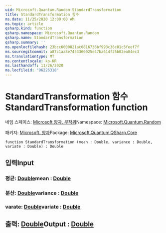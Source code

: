 ```yaml
---
uid: Microsoft.Quantum.Random.StandardTransformation
title: StandardTransformation 함수
ms.date: 11/25/2020 12:00:00 AM
ms.topic: article
qsharp.kind: function
qsharp.namespace: Microsoft.Quantum.Random
qsharp.name: StandardTransformation
qsharp.summary: ''
ms.openlocfilehash: 23bcc6000821ac6816736bf993c36c81c5feef7f
ms.sourcegitcommit: a87c1aa8e7453360025e47ba614f25b02ea84ec3
ms.translationtype: MT
ms.contentlocale: ko-KR
ms.lasthandoff: 11/26/2020
ms.locfileid: "96226318"
---
```

# <a name="standardtransformation-function"></a><span data-ttu-id="75b36-102">StandardTransformation 함수</span><span class="sxs-lookup"><span data-stu-id="75b36-102">StandardTransformation function</span></span>

<span data-ttu-id="75b36-103">네임 스페이스: [Microsoft 양자. 무작위](xref:Microsoft.Quantum.Random)</span><span class="sxs-lookup"><span data-stu-id="75b36-103">Namespace: [Microsoft.Quantum.Random](xref:Microsoft.Quantum.Random)</span></span>

<span data-ttu-id="75b36-104">패키지: [Microsoft. 양자](https://nuget.org/packages/Microsoft.Quantum.QSharp.Core)</span><span class="sxs-lookup"><span data-stu-id="75b36-104">Package: [Microsoft.Quantum.QSharp.Core](https://nuget.org/packages/Microsoft.Quantum.QSharp.Core)</span></span>




```qsharp
function StandardTransformation (mean : Double, variance : Double, variate : Double) : Double
```


## <a name="input"></a><span data-ttu-id="75b36-105">입력</span><span class="sxs-lookup"><span data-stu-id="75b36-105">Input</span></span>

### <a name="mean--double"></a><span data-ttu-id="75b36-106">평균: [Double](xref:microsoft.quantum.lang-ref.double)</span><span class="sxs-lookup"><span data-stu-id="75b36-106">mean : [Double](xref:microsoft.quantum.lang-ref.double)</span></span>




### <a name="variance--double"></a><span data-ttu-id="75b36-107">분산: [Double](xref:microsoft.quantum.lang-ref.double)</span><span class="sxs-lookup"><span data-stu-id="75b36-107">variance : [Double](xref:microsoft.quantum.lang-ref.double)</span></span>




### <a name="variate--double"></a><span data-ttu-id="75b36-108">varate: [Double](xref:microsoft.quantum.lang-ref.double)</span><span class="sxs-lookup"><span data-stu-id="75b36-108">variate : [Double](xref:microsoft.quantum.lang-ref.double)</span></span>





## <a name="output--double"></a><span data-ttu-id="75b36-109">출력: [Double](xref:microsoft.quantum.lang-ref.double)</span><span class="sxs-lookup"><span data-stu-id="75b36-109">Output : [Double](xref:microsoft.quantum.lang-ref.double)</span></span>

